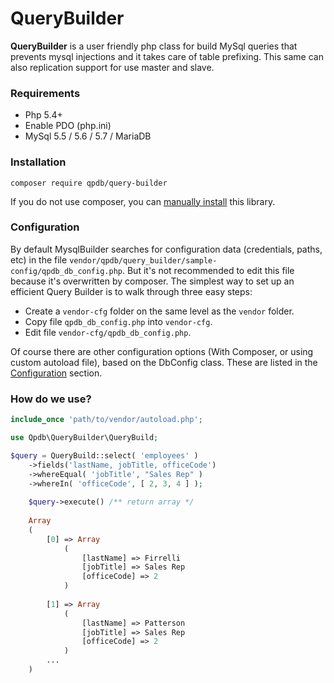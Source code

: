 # QueryBuilder

**QueryBuilder** is a user friendly php class for build MySql queries that prevents mysql injections and it takes care of table prefixing. This same can also replication support for use master and slave.

### Requirements
* Php 5.4+
* Enable PDO (php.ini)
* MySql 5.5 / 5.6 / 5.7 / MariaDB

### Installation

```
composer require qpdb/query-builder
```
If you do not use composer, you can [manually install](docs/installation/manual.md) this library.

### Configuration

By default MysqlBuilder searches for configuration data (credentials, paths, etc) in the file 
```vendor/qpdb/query_builder/sample-config/qpdb_db_config.php```. 
But it's not recommended to edit this file because it's overwritten by composer.
The simplest way to set up an efficient Query Builder is to walk through three easy steps:
- Create a ```vendor-cfg``` folder on the same level as the ```vendor``` folder.
- Copy file ```qpdb_db_config.php``` into ```vendor-cfg```.
- Edit file ```vendor-cfg/qpdb_db_config.php```.

Of course there are other configuration options (With Composer, or using custom autoload file), based on the DbConfig class. 
These are listed in the [Configuration](docs/installation/config2.md) section.

### How do we use?
```php
include_once 'path/to/vendor/autoload.php';

use Qpdb\QueryBuilder\QueryBuild;

$query = QueryBuild::select( 'employees' )
	->fields('lastName, jobTitle, officeCode')
	->whereEqual( 'jobTitle', "Sales Rep" )
	->whereIn( 'officeCode', [ 2, 3, 4 ] );
	
	$query->execute() /** return array */
	
	Array
    (
        [0] => Array
            (
                [lastName] => Firrelli
                [jobTitle] => Sales Rep
                [officeCode] => 2
            )
    
        [1] => Array
            (
                [lastName] => Patterson
                [jobTitle] => Sales Rep
                [officeCode] => 2
            )
        ...
    )
```
